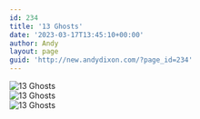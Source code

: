 ```yaml
---
id: 234
title: '13 Ghosts'
date: '2023-03-17T13:45:10+00:00'
author: Andy
layout: page
guid: 'http://new.andydixon.com/?page_id=234'
---
```


![13 Ghosts](https://i0.wp.com/assets.g8x2.ldn.idrivee2-23.com/posters/13%20Ghosts%2001.jpg?w=1200&ssl=1 "13 Ghosts")  
![13 Ghosts](https://i0.wp.com/assets.g8x2.ldn.idrivee2-23.com/posters/13%20Ghosts%2002.jpg?w=1200&ssl=1 "13 Ghosts")  
![13 Ghosts](https://i0.wp.com/assets.g8x2.ldn.idrivee2-23.com/posters/13%20Ghosts%2003.jpg?w=1200&ssl=1 "13 Ghosts")
